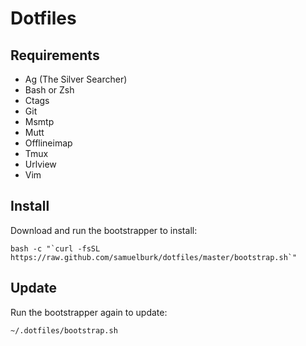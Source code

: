 # Dotfiles

## Requirements

- Ag (The Silver Searcher)
- Bash or Zsh
- Ctags
- Git
- Msmtp
- Mutt
- Offlineimap
- Tmux
- Urlview
- Vim

## Install

Download and run the bootstrapper to install:

    bash -c "`curl -fsSL https://raw.github.com/samuelburk/dotfiles/master/bootstrap.sh`"

## Update

Run the bootstrapper again to update:

    ~/.dotfiles/bootstrap.sh


